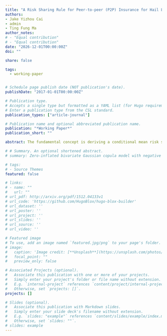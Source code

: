 ```yaml
---
title: "A Risk Sharing Rule for Peer-to-peer (P2P) Insurance for Hail Losses via Conditional Expectation"
authors:
- Jake Yizhou Cai
- admin
- Ting Fung Ma
author_notes:
# - "Equal contribution"
# - "Equal contribution"
date: "2026-12-01T00:00:00Z"
doi: ""

share: false

tags:
  - working-paper


# Schedule page publish date (NOT publication's date).
publishDate: "2017-01-01T00:00:00Z"

# Publication type.
# Accepts a single type but formatted as a YAML list (for Hugo requirements).
# Enter a publication type from the CSL standard.
publication_types: ["article-journal"]

# Publication name and optional abbreviated publication name.
publication: "*Working Paper*"
publication_short: ""

abstract: The fundamental concept is deriving a conditional mean risk sharing rule, i.e., assigning the individual loss to be the expectation given the total losses among all insurers. Consider there are n participants to an insurance pool with index i = 1, . . . , n. Each of them faces a loss Di, which is a non-negative random variable with (spatial) dependence. Recent literature showed that the conditional expectation of individual loss given the total among n participants can serve as a risk sharing rule with many attractive properties. However, the results are established under independence, which is violated in many real applications, such as damages due to natural events. Moreover, existing work simply assumed that the underlying model is known, which is unrealistic and limits the implementation. To overcome those critical limitations, we aim to extend the results under spatial dependence with heterogeneity when the model is unknown and not fully specified.

# # Summary. An optional shortened abstract.
# summary: Zero-inflated bivariate Gaussian copula model with negative binomial marginals. Marginal, zero-inflation, and copula association parameters are made functions of covariates and random effects are incorporated to account for cells from multiple patients. 

# tags:
# - Source Themes
featured: false

# links:
# - name: ""
#   url: ""
# url_pdf: http://arxiv.org/pdf/1512.04133v1
# url_code: 'https://github.com/HugoBlox/hugo-blox-builder'
# url_dataset: ''
# url_poster: ''
# url_project: ''
# url_slides: ''
# url_source: ''
# url_video: ''

# Featured image
# To use, add an image named `featured.jpg/png` to your page's folder. 
# image:
#   caption: 'Image credit: [**Unsplash**](https://unsplash.com/photos/jdD8gXaTZsc)'
#   focal_point: ""
#   preview_only: false

# Associated Projects (optional).
#   Associate this publication with one or more of your projects.
#   Simply enter your project's folder or file name without extension.
#   E.g. `internal-project` references `content/project/internal-project/index.md`.
#   Otherwise, set `projects: []`.
projects: []

# Slides (optional).
#   Associate this publication with Markdown slides.
#   Simply enter your slide deck's filename without extension.
#   E.g. `slides: "example"` references `content/slides/example/index.md`.
#   Otherwise, set `slides: ""`.
# slides: example
---
```


<!-- {{% callout note %}}
Click the *Cite* button above to demo the feature to enable visitors to import publication metadata into their reference management software.
{{% /callout %}}

{{% callout note %}}
Create your slides in Markdown - click the *Slides* button to check out the example.
{{% /callout %}}

Add the publication's **full text** or **supplementary notes** here. You can use rich formatting such as including [code, math, and images](https://docs.hugoblox.com/content/writing-markdown-latex/). -->
